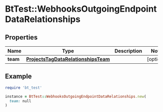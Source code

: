 # BtTest::WebhooksOutgoingEndpointDataRelationships

## Properties

| Name | Type | Description | Notes |
| ---- | ---- | ----------- | ----- |
| **team** | [**ProjectsTagDataRelationshipsTeam**](ProjectsTagDataRelationshipsTeam.md) |  | [optional] |

## Example

```ruby
require 'bt_test'

instance = BtTest::WebhooksOutgoingEndpointDataRelationships.new(
  team: null
)
```

